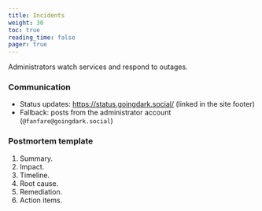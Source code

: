 ```yaml
---
title: Incidents
weight: 30
toc: true
reading_time: false
pager: true
---
```


Administrators watch services and respond to outages.

### Communication

- Status updates: https://status.goingdark.social/ (linked in the site footer)
- Fallback: posts from the administrator account (`@fanfare@goingdark.social`)


### Postmortem template

1. Summary.
2. Impact.
3. Timeline.
4. Root cause.
5. Remediation.
6. Action items.

